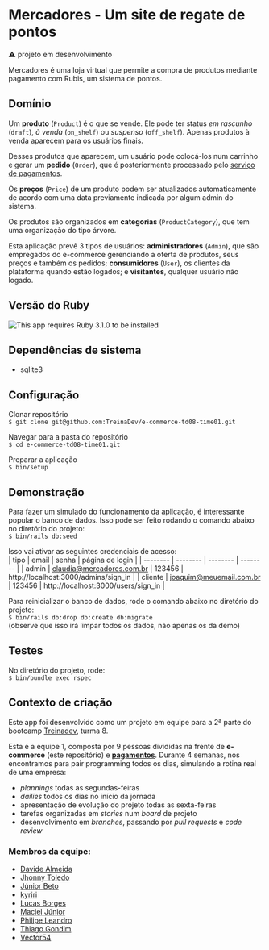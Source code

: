 # Mercadores - Um site de regate de pontos

:warning:  projeto em desenvolvimento  
  
Mercadores é uma loja virtual que permite a compra de produtos mediante pagamento com Rubis, um sistema de pontos.  

## Domínio

Um **produto** (`Product`) é o que se vende. Ele pode ter status *em rascunho* (`draft`), *à venda* (`on_shelf`) ou *suspenso* (`off_shelf`). Apenas produtos à venda aparecem para os usuários finais.  
  
Desses produtos que aparecem, um usuário pode colocá-los num carrinho e gerar um **pedido** (`Order`), que é posteriormente processado pelo [serviço de pagamentos](https://github.com/TreinaDev/pagamentos-td08-time01).  
  
Os **preços** (`Price`) de um produto podem ser atualizados automaticamente de acordo com uma data previamente indicada por algum admin do sistema.  
  
Os produtos são organizados em **categorias** (`ProductCategory`), que tem uma organização do tipo árvore.  
  
Esta aplicação prevê 3 tipos de usuários: **administradores** (`Admin`), que são empregados do e-commerce gerenciando a oferta de produtos, seus preços e também os pedidos; **consumidores** (`User`), os clientes da plataforma quando estão logados; e **visitantes**, qualquer usuário não logado.  

## Versão do Ruby
![This app requires Ruby 3.1.0 to be installed](https://img.shields.io/static/v1?label=ruby&message=version%203.1.0&color=B61D1D&style=for-the-badge&logo=ruby)  
  
## Dependências de sistema
 - sqlite3  

## Configuração
Clonar repositório  
`$ git clone git@github.com:TreinaDev/e-commerce-td08-time01.git`  
  
Navegar para a pasta do repositório  
`$ cd e-commerce-td08-time01.git`  
  
Preparar a aplicação   
`$ bin/setup`   

## Demonstração

Para fazer um simulado do funcionamento da aplicação, é interessante popular o banco de dados. Isso pode ser feito rodando o comando abaixo no diretório do projeto:    
`$ bin/rails db:seed`  
  
Isso vai ativar as seguintes credenciais de acesso:    
| tipo | email | senha | página de login |
| -------- | -------- | -------- | -------- | 
| admin   | claudia@mercadores.com.br | 123456 | http://localhost:3000/admins/sign_in |
| cliente | joaquim@meuemail.com.br   | 123456 | http://localhost:3000/users/sign_in |

Para reinicializar o banco de dados, rode o comando abaixo no diretório do projeto:  
`$ bin/rails db:drop db:create db:migrate`  
(observe que isso irá limpar todos os dados, não apenas os da demo)  

## Testes

No diretório do projeto, rode:  
`$ bin/bundle exec rspec`   

## Contexto de criação

Este app foi desenvolvido como um projeto em equipe para a 2ª parte do bootcamp [Treinadev](https://treinadev.com.br/), turma 8.  
  
Esta é a equipe 1, composta por 9 pessoas divididas na frente de **e-commerce** (este repositório) e **[pagamentos](https://github.com/TreinaDev/pagamentos-td08-time01)**. Durante 4 semanas, nos encontramos para pair programming todos os dias, simulando a rotina real de uma empresa:  
- *plannings* todas as segundas-feiras
- *dailies* todos os dias no início da jornada
- apresentação de evolução do projeto todas as sexta-feiras
- tarefas organizadas em *stories* num *board* de projeto
- desenvolvimento em *branches*, passando por *pull requests* e *code review*

### Membros da equipe:
- [Davide Almeida](https://github.com/davide-almeida)
- [Jhonny Toledo](https://github.com/Jhonny4975)
- [Júnior Beto](https://github.com/b-sep)
- [kyriri](https://github.com/kyriri)
- [Lucas Borges](https://github.com/LucasDLAB)
- [Maciel Júnior](https://github.com/macieljuniormax)
- [Philipe Leandro](https://github.com/philipeleandro)
- [Thiago Gondim](https://github.com/thiagogondim)
- [Vector54](https://github.com/Vector54)
